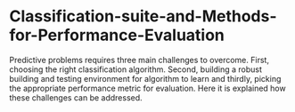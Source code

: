 # Classification-suite-and-Methods-for-Performance-Evaluation
Predictive problems requires three main challenges to overcome. First, choosing the right classification algorithm. Second, building a robust building and testing environment for algorithm to learn and thirdly,  picking the appropriate performance metric for evaluation. Here it is explained how these challenges can be addressed. 
